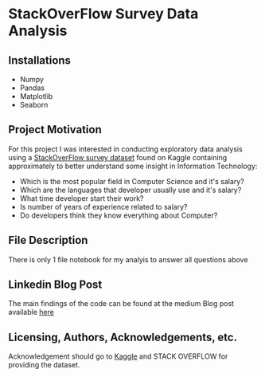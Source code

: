 # StackOverFlow Survey Data Analysis

## Installations
- Numpy
- Pandas
- Matplotlib
- Seaborn

## Project Motivation

For this project I was interested in conducting exploratory data analysis using a [StackOverFlow survey dataset](https://www.kaggle.com/datasets/stackoverflow/so-survey-2017) found on Kaggle containing approximately to better understand some insight in Information Technology:

- Which is the most popular field in Computer Science and it's salary?
- Which are the languages that developer usually use and it's salary?
- What time developer start their work?
- Is number of years of experience related to salary?
- Do developers think they know everything about Computer?

## File Description

There is only 1 file notebook for my analyis to answer all questions above

## Linkedin Blog Post
The main findings of the code can be found at the medium Blog post available [here]([https://medium.com/@blackchick2k/survey-stack-overflow-developers-d8478263fb05])

## Licensing, Authors, Acknowledgements, etc.
Acknowledgement should go to [Kaggle](https://www.kaggle.com/datasets/stackoverflow/so-survey-2017) and STACK OVERFLOW for providing the dataset.
